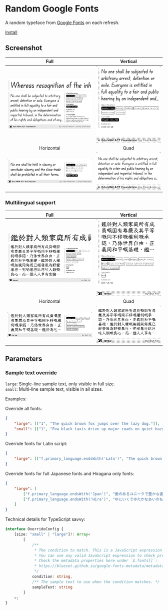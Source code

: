 # Random Google Fonts

A random typeface from [Google Fonts](https://fonts.google.com/) on each refresh.

[Install](https://usetrmnl.com/recipes/163790)

## Screenshot

| Full | Vertical |
| :---: | :---: |
| ![Screenshot](./images/f.png) | ![Screenshot](./images/v.png) |
| Horizontal | Quad |
| ![Screenshot](./images/h.png) | ![Screenshot](./images/q.png) |

### Multilingual support

| Full | Vertical |
| :---: | :---: |
| ![Screenshot](./images/iansui-f.png) | ![Screenshot](./images/iansui-v.png) |
| Horizontal | Quad |
| ![Screenshot](./images/iansui-h.png) | ![Screenshot](./images/iansui-q.png) |

## Parameters

### Sample text override

`large`: Single-line sample text, only visible in full size.  
`small`: Multi-line sample text, visible in all sizes.

Examples:

Override all fonts:

```json
{
    "large": [["1", "The quick brown fox jumps over the lazy dog."]],
    "small": [["1", "Few black taxis drive up major roads on quiet hazy nights."]]
}
```

Override fonts for Latin script:

```json
{
    "large": [["f.primary_language.endsWith('Latn')", "The quick brown fox jumps over the lazy dog."]]
}
```

Override fonts for full Japanese fonts and Hiragana only fonts:

```json
{
    "large": [
        ["f.primary_language.endsWith('Jpan')", "愛のあるユニークで豊かな書体"],
        ["f.primary_language.endsWith('Hira')", "ゆにいくでゆたかなあいのもじ"]
    ]
}
```

Technical details for TypeScript savvy:

```ts
interface OverrideConfig {
    [size: "small" | "large"]?: Array<
        [
            /**
             * The condition to match. This is a JavaScript expression where `f` is the font metadata object.
             * You can use any valid JavaScript expression to check properties of the font.
             * Check the metadata properties here under `$.fonts[]`:
             * https://blueset.github.io/google-fonts-metadata/metadata.json
             */
            condition: string,
            /** The sample text to use when the condition matches. */
            sampleText: string
        ]
    >;
}
```

